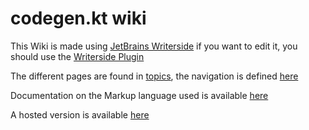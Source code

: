 # codegen.kt wiki

This Wiki is made using [JetBrains Writerside](https://lp.jetbrains.com/writerside/) if you want to edit it,
you should use the [Writerside Plugin](https://plugins.jetbrains.com/plugin/20158-writerside)

The different pages are found in [topics](topics), the navigation is defined [here](c.tree)

Documentation on the Markup language used is available 
[here](https://plugins.jetbrains.com/plugin/20158-writerside/docs/markup-reference.html)

A hosted version is available [here](https://codegen.kord.dev)

